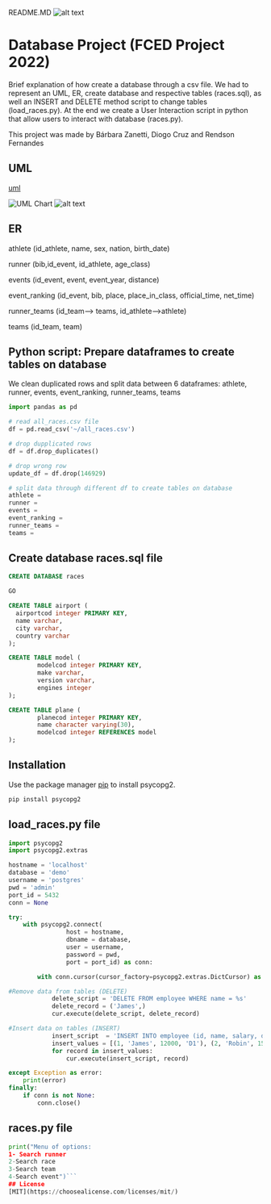 README.MD
![alt text](https://sigarra.up.pt/feup/pt/imagens/LogotipoSI)
# Database Project (FCED Project 2022)

Brief explanation of how create a database through a csv file. We had to represent an UML, ER, create database and respective tables (races.sql), as well an INSERT and DELETE method script to change tables (load_races.py). At the end we create a User Interaction script in python that allow users to interact with database (races.py).

This project was made by Bárbara Zanetti, Diogo Cruz and Rendson Fernandes

## UML
[uml](https://lucid.app/lucidchart/48aa113e-50a4-4fdc-8b27-3902b3a72421/edit?viewport_loc=-141%2C-396%2C1880%2C1034%2C0_0&invitationId=inv_e575e21d-d189-4e1e-bc62-f36aba3fce48
)

![UML Chart](/Users/barbarasilva/Downloads/UML.png)
![alt text](https://drive.google.com/file/d/1LTED-SxJZh7cBmfGktx9fplCUxOcrAFd/view?usp=share_link)

## ER
athlete	(id_athlete, name, sex, nation, birth_date)

runner (bib,id_event, id_athlete, age_class)

events (id_event, event, event_year,	distance)

event_ranking (id_event, bib,	place,	place_in_class, official_time,	net_time) 

runner_teams (id_team--> teams, id_athlete-->athlete)

teams (id_team, team)

## Python script: Prepare dataframes to create tables on database
We clean duplicated rows and split data between 6 dataframes: athlete, runner, events, event_ranking, runner_teams, teams
```python
import pandas as pd

# read all_races.csv file
df = pd.read_csv('~/all_races.csv')

# drop dupplicated rows
df = df.drop_duplicates()

# drop wrong row
update_df = df.drop(146929)

# split data through different df to create tables on database
athlete = 
runner = 
events = 
event_ranking = 
runner_teams = 
teams = 

```
## Create database races.sql file
```sql
CREATE DATABASE races

GO

CREATE TABLE airport (
  airportcod integer PRIMARY KEY,
  name varchar,
  city varchar,
  country varchar
);

CREATE TABLE model (
        modelcod integer PRIMARY KEY,
        make varchar,
        version varchar,
        engines integer
);

CREATE TABLE plane (
        planecod integer PRIMARY KEY,
        name character varying(30),
        modelcod integer REFERENCES model
);
```


## Installation

Use the package manager [pip](https://pip.pypa.io/en/stable/) to install psycopg2.

```bash
pip install psycopg2
```


## load_races.py file
```python
import psycopg2
import psycopg2.extras

hostname = 'localhost'
database = 'demo'
username = 'postgres'
pwd = 'admin'
port_id = 5432
conn = None

try:
    with psycopg2.connect(
                host = hostname,
                dbname = database,
                user = username,
                password = pwd,
                port = port_id) as conn:

        with conn.cursor(cursor_factory=psycopg2.extras.DictCursor) as cur:

#Remove data from tables (DELETE)
			delete_script = 'DELETE FROM employee WHERE name = %s'
            delete_record = ('James',)
            cur.execute(delete_script, delete_record)

#Insert data on tables (INSERT)
			insert_script  = 'INSERT INTO employee (id, name, salary, dept_id) VALUES (%s, %s, %s, %s)'
            insert_values = [(1, 'James', 12000, 'D1'), (2, 'Robin', 15000, 'D1'), (3, 'Xavier', 20000, 'D2')]
            for record in insert_values:
                cur.execute(insert_script, record)

except Exception as error:
    print(error)
finally:
    if conn is not None:
        conn.close()
```

## races.py file
```python
print("Menu of options:
1- Search runner
2-Search race
3-Search team
4-Search event")```
## License
[MIT](https://choosealicense.com/licenses/mit/)
